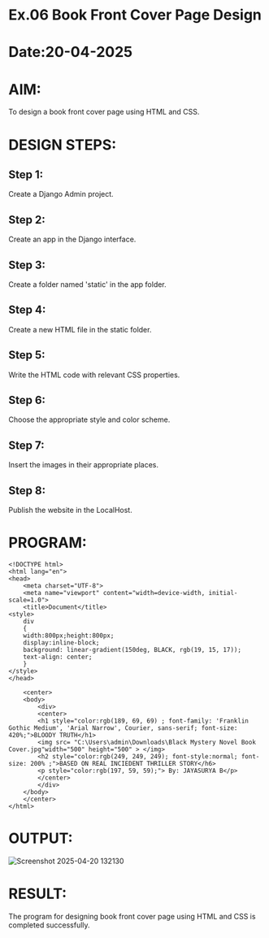 # Ex.06 Book Front Cover Page Design
# Date:20-04-2025
# AIM:
To design a book front cover page using HTML and CSS.

# DESIGN STEPS:
## Step 1:
Create a Django Admin project.

## Step 2:
Create an app in the Django interface.

## Step 3:
Create a folder named 'static' in the app folder.

## Step 4:
Create a new HTML file in the static folder.

## Step 5:
Write the HTML code with relevant CSS properties.

## Step 6:
Choose the appropriate style and color scheme.

## Step 7:
Insert the images in their appropriate places.

## Step 8:
Publish the website in the LocalHost.

# PROGRAM:
```
<!DOCTYPE html>
<html lang="en">
<head>
    <meta charset="UTF-8">
    <meta name="viewport" content="width=device-width, initial-scale=1.0">
    <title>Document</title>
<style>
    div
    { 
    width:800px;height:800px;
    display:inline-block;
    background: linear-gradient(150deg, BLACK, rgb(19, 15, 17));
    text-align: center; 
    }
</style>
</head>
    
    <center>
    <body>
        <div>
        <center>
        <h1 style="color:rgb(189, 69, 69) ; font-family: 'Franklin Gothic Medium', 'Arial Narrow', Courier, sans-serif; font-size: 420%;">BLOODY TRUTH</h1>
        <img src= "C:\Users\admin\Downloads\Black Mystery Novel Book Cover.jpg"width="500" height="500" > </img>
        <h2 style="color:rgb(249, 249, 249); font-style:normal; font-size: 200% ;">BASED ON REAL INCIEDENT THRILLER STORY</h6>
        <p style="color:rgb(197, 59, 59);"> By: JAYASURYA B</p>
        </center>
        </div>
    </body>
    </center>
</html>
```
# OUTPUT:

![Screenshot 2025-04-20 132130](https://github.com/user-attachments/assets/7c9e4ce5-d8d2-49fa-8223-716390d4340f)


# RESULT:
The program for designing book front cover page using HTML and CSS is completed successfully.
